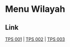 # Menu Wilayah

## Link

[TPS 001](https://github.com/gigit-pemilu/pemilu-2024-91-papua/tree/main/pilpres/hitung-suara/sub/91-papua/sub/05-kepulauan-yapen/sub/02-yapen-barat/sub/2004-papuama/sub/001-tps)
 | 
[TPS 002](https://github.com/gigit-pemilu/pemilu-2024-91-papua/tree/main/pilpres/hitung-suara/sub/91-papua/sub/05-kepulauan-yapen/sub/02-yapen-barat/sub/2004-papuama/sub/002-tps)
 | 
[TPS 003](https://github.com/gigit-pemilu/pemilu-2024-91-papua/tree/main/pilpres/hitung-suara/sub/91-papua/sub/05-kepulauan-yapen/sub/02-yapen-barat/sub/2004-papuama/sub/003-tps)

